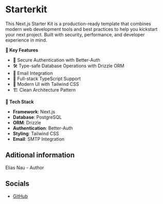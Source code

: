 # Starterkit

This Next.js Starter Kit is a production-ready template that combines modern web development tools and best practices to help you kickstart your next project. Built with security, performance, and developer experience in mind.

**🚀 Key Features**
- 🔐 Secure Authentication with Better-Auth
- 🛠️ Type-safe Database Operations with Drizzle ORM
- 📧 Email Integration
- 🔄 Full-stack TypeScript Support
- 🎨 Modern UI with Tailwind CSS
- 🏗️ Clean Architecture Pattern

**🔧 Tech Stack**
- **Framework**: Next.js
- **Database**: PostgreSQL
- **ORM**: Drizzle
- **Authentication**: Better-Auth
- **Styling**: Tailwind CSS
- **Email**: SMTP Integration

## Aditional information

Elias Nau - Author  
<!-- future - Collaborator -->

<!-- ### Special thanks to all the contributors below: -->

## Socials

- [GitHub](https://github.com/eliasnau)
